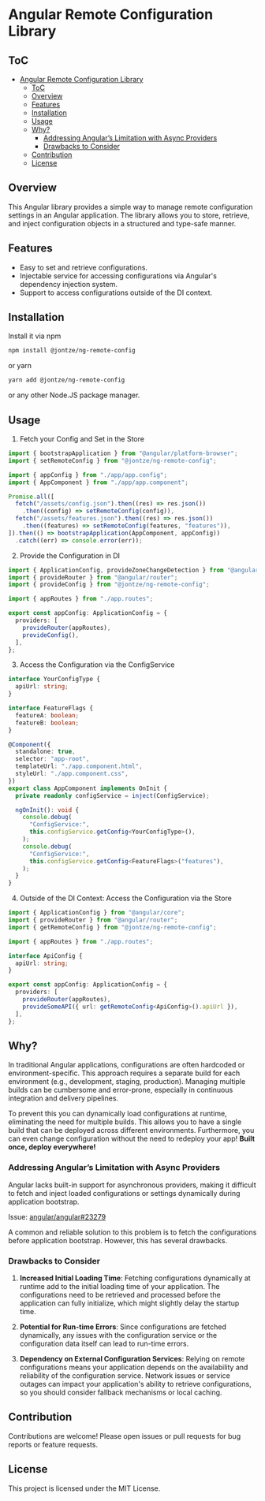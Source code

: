 # Angular Remote Configuration Library

## ToC

- [Angular Remote Configuration Library](#angular-remote-configuration-library)
  - [ToC](#toc)
  - [Overview](#overview)
  - [Features](#features)
  - [Installation](#installation)
  - [Usage](#usage)
  - [Why?](#why)
    - [Addressing Angular’s Limitation with Async Providers](#addressing-angulars-limitation-with-async-providers)
    - [Drawbacks to Consider](#drawbacks-to-consider)
  - [Contribution](#contribution)
  - [License](#license)

## Overview

This Angular library provides a simple way to manage remote configuration
settings in an Angular application. The library allows you to store, retrieve,
and inject configuration objects in a structured and type-safe manner.

## Features

- Easy to set and retrieve configurations.
- Injectable service for accessing configurations via Angular's dependency
  injection system.
- Support to access configurations outside of the DI context.

## Installation

Install it via npm

```bash
npm install @jontze/ng-remote-config
```

or yarn

```bash
yarn add @jontze/ng-remote-config
```

or any other Node.JS package manager.

## Usage

1. Fetch your Config and Set in the Store

```typescript
import { bootstrapApplication } from "@angular/platform-browser";
import { setRemoteConfig } from "@jontze/ng-remote-config";

import { appConfig } from "./app/app.config";
import { AppComponent } from "./app/app.component";

Promise.all([
  fetch("/assets/config.json").then((res) => res.json())
    .then((config) => setRemoteConfig(config)),
  fetch("/assets/features.json").then((res) => res.json())
    .then((features) => setRemoteConfig(features, "features")),
]).then(() => bootstrapApplication(AppComponent, appConfig))
  .catch((err) => console.error(err));
```

2. Provide the Configuration in DI

```typescript
import { ApplicationConfig, provideZoneChangeDetection } from "@angular/core";
import { provideRouter } from "@angular/router";
import { provideConfig } from "@jontze/ng-remote-config";

import { appRoutes } from "./app.routes";

export const appConfig: ApplicationConfig = {
  providers: [
    provideRouter(appRoutes),
    provideConfig(),
  ],
};
```

3. Access the Configuration via the ConfigService

```typescript
interface YourConfigType {
  apiUrl: string;
}

interface FeatureFlags {
  featureA: boolean;
  featureB: boolean;
}

@Component({
  standalone: true,
  selector: "app-root",
  templateUrl: "./app.component.html",
  styleUrl: "./app.component.css",
})
export class AppComponent implements OnInit {
  private readonly configService = inject(ConfigService);

  ngOnInit(): void {
    console.debug(
      "ConfigService:",
      this.configService.getConfig<YourConfigType>(),
    );
    console.debug(
      "ConfigService:",
      this.configService.getConfig<FeatureFlags>("features"),
    );
  }
}
```

4. Outside of the DI Context: Access the Configuration via the Store

```typescript
import { ApplicationConfig } from "@angular/core";
import { provideRouter } from "@angular/router";
import { getRemoteConfig } from "@jontze/ng-remote-config";

import { appRoutes } from "./app.routes";

interface ApiConfig {
  apiUrl: string;
}

export const appConfig: ApplicationConfig = {
  providers: [
    provideRouter(appRoutes),
    provideSomeAPI({ url: getRemoteConfig<ApiConfig>().apiUrl }),
  ],
};
```

## Why?

In traditional Angular applications, configurations are often hardcoded or
environment-specific. This approach requires a separate build for each
environment (e.g., development, staging, production). Managing multiple builds
can be cumbersome and error-prone, especially in continuous integration and
delivery pipelines.

To prevent this you can dynamically load configurations at runtime, eliminating
the need for multiple builds. This allows you to have a single build that can be
deployed across different environments. Furthermore, you can even change
configuration without the need to redeploy your app! **Built once, deploy
everywhere!**

### Addressing Angular’s Limitation with Async Providers

Angular lacks built-in support for asynchronous providers, making it difficult
to fetch and inject loaded configurations or settings dynamically during
application bootstrap.

Issue: [angular/angular#23279](https://github.com/angular/angular/issues/23279)

A common and reliable solution to this problem is to fetch the configurations
before application bootstrap. However, this has several drawbacks.

### Drawbacks to Consider

1. **Increased Initial Loading Time**: Fetching configurations dynamically at
   runtime add to the initial loading time of your application. The
   configurations need to be retrieved and processed before the application can
   fully initialize, which might slightly delay the startup time.

2. **Potential for Run-time Errors**: Since configurations are fetched
   dynamically, any issues with the configuration service or the configuration
   data itself can lead to run-time errors.

3. **Dependency on External Configuration Services**: Relying on remote
   configurations means your application depends on the availability and
   reliability of the configuration service. Network issues or service outages
   can impact your application's ability to retrieve configurations, so you
   should consider fallback mechanisms or local caching.

## Contribution

Contributions are welcome! Please open issues or pull requests for bug reports
or feature requests.

## License

This project is licensed under the MIT License.
